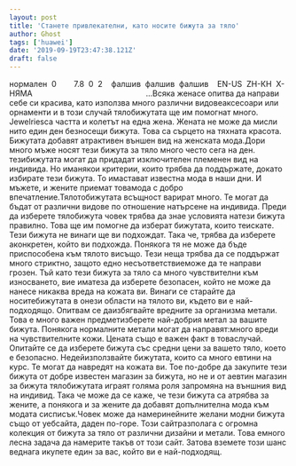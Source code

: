 ```yaml
---
layout: post
title: 'Станете привлекателни, като носите бижута за тяло'
author: Ghost
tags: ['huawei']
date: '2019-09-19T23:47:38.121Z'
draft: false
---
```


нормален  0        7.8  0  2    фалшив  фалшив  фалшив    EN-US  ZH-КН  X-НЯМА                                                    ...Всяка женасе опитва да направи себе си красива, като използва много различни видовеаксесоари или орнаменти и в този случай тялобижутата ще им помогнат много. Jewelriesса частта и колетът на една жена. Жената не може да мисли нито един ден безносещи бижута. Това са сърцето на тяхната красота. Бижутата добавят атрактивен външен вид на женската мода.Дори много мъже носят тези бижута за тяло много често сега на ден. тезибижутата могат да придадат изключителен племенен вид на индивида. Но иманякои критерии, които трябва да поддържате, докато избирате тези бижута. То имастават известна мода в наши дни. И мъжете, и жените приемат товамода с добро впечатление.Тялотобижутата всъщност варират много. Те могат да бъдат от различни видове по отношение натърсене на индивида. Преди да изберете тялобижута човек трябва да знае условията натези бижута правилно. Това ще им помогне да изберат бижутата, които теискате. Тези бижута не винаги ще ви подхождат. Така че, трябва да изберете aконкретен, който ви подхожда. Понякога тя не може да бъде приспособена към тялото висъщо. Тези неща трябва да се поддържат много стриктно, защото едно несъответствиеможе да те направи грозен. Тъй като тези бижута за тяло са много чувствителни към износването, вие иматеза да изберете безопасен, който не може да нанесе никаква вреда на кожата ви. Винаги се старайте да носитебижутата в онези области на тялото ви, където ви е най-подходящо. Опитвам се даизбягвайте вредните за организма метали. Това е много важен предметизберете най-добрия метал за вашите бижута. Понякога нормалните метали могат да направят:много вреди на чувствителните кожи. Цената също е важен факт в товаслучай. Опитайте се да изберете бижута със средни цени за вашето тяло, което е безопасно. Недейизползвайте бижутата, които са много евтини на курс. Те могат да навредят на кожата ви. Тое по-добре да закупите тези бижута от добре известен магазин за бижута, но не и от aевтин магазин за бижута тялобижутата играят голяма роля запромяна на външния вид на индивид. Така че може да се каже, че тези бижута са атрябва за жените, а понякога и за жените да добавят допълнителна мода към модата сисписък.Човек може да намеринейните желани модни бижута също от уебсайта, даден по-горе. Този сайтразполага с огромна колекция от бижута за тяло от различни дизайни и метали. Това емного лесна задача да намерите такъв от този сайт. Затова вземете този шанс веднага икупете един за вас, който ви е най-подходящ.
